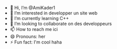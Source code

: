 - 👋 Hi, I’m @AmiKader1
- 👀 I’m interested in developper un site web
- 🌱 I’m currently learning C++
- 💞️ I’m looking to collaborate on des developpeurs
- 📫 How to reach me ici
- 😄 Pronouns: her
- ⚡ Fun fact: I'm cool haha

<!---
AmiKader1/AmiKader1 is a ✨ special ✨ repository because its `README.md` (this file) appears on your GitHub profile.
You can click the Preview link to take a look at your changes.
--->
